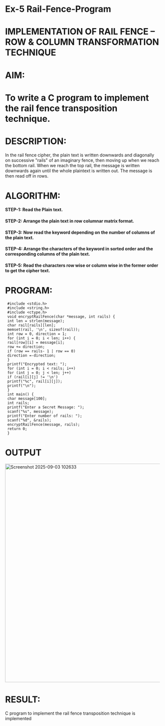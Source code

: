 # Ex-5 Rail-Fence-Program

# IMPLEMENTATION OF RAIL FENCE – ROW & COLUMN TRANSFORMATION TECHNIQUE

# AIM:

# To write a C program to implement the rail fence transposition technique.

# DESCRIPTION:

In the rail fence cipher, the plain text is written downwards and diagonally on successive "rails" of an imaginary fence, then moving up when we reach the bottom rail. When we reach the top rail, the message is written downwards again until the whole plaintext is written out. The message is then read off in rows.

# ALGORITHM:

#### STEP-1: Read the Plain text.
#### STEP-2: Arrange the plain text in row columnar matrix format.
#### STEP-3: Now read the keyword depending on the number of columns of the plain text.
#### STEP-4: Arrange the characters of the keyword in sorted order and the corresponding columns of the plain text.
#### STEP-5: Read the characters row wise or column wise in the former order to get the cipher text.

# PROGRAM:
```
 #include <stdio.h>
 #include <string.h>
 #include <ctype.h>
 void encryptRailFence(char *message, int rails) {
 int len = strlen(message);
 char rail[rails][len];
 memset(rail, '\n', sizeof(rail));
 int row = 0, direction = 1;
 for (int i = 0; i < len; i++) {
 rail[row][i] = message[i];
 row += direction;
 if (row == rails- 1 | row == 0)
 direction =-direction;
 }
 printf("Encrypted text: ");
 for (int i = 0; i < rails; i++)
 for (int j = 0; j < len; j++)
 if (rail[i][j] != '\n')
 printf("%c", rail[i][j]);
 printf("\n");
 }
 int main() {
 char message[100];
 int rails;
 printf("Enter a Secret Message: ");
 scanf("%s", message);
 printf("Enter number of rails: ");
 scanf("%d", &rails);
 encryptRailFence(message, rails);
 return 0;
 }
```
# OUTPUT
<img width="1608" height="709" alt="Screenshot 2025-09-03 102633" src="https://github.com/user-attachments/assets/79f47856-1e91-48b9-8b7a-3c7505e87b6a" />


# RESULT:
C program to implement the rail fence transposition technique is implemented
